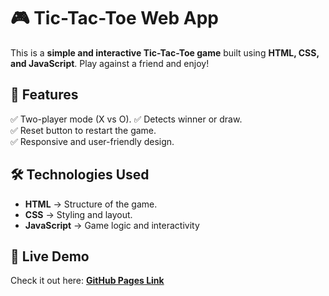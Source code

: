 # 🎮 Tic-Tac-Toe Web App  

This is a **simple and interactive Tic-Tac-Toe game** built using **HTML, CSS, and JavaScript**. Play against a friend and enjoy!  

## 🔹 Features  
✅ Two-player mode (X vs O).
✅ Detects winner or draw.  
✅ Reset button to restart the game.  
✅ Responsive and user-friendly design. 

## 🛠️ Technologies Used  
- **HTML** → Structure of the game.  
- **CSS** → Styling and layout.  
- **JavaScript** → Game logic and interactivity  


## 🚀 Live Demo  
Check it out here: **[GitHub Pages Link](https://madrls.github.io/PRODIGY_WD_03/)**  



